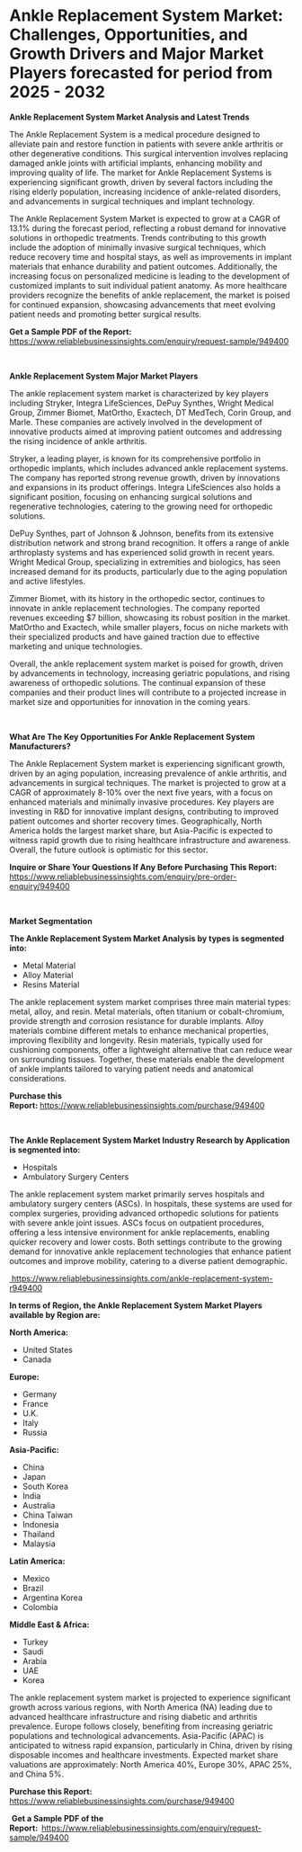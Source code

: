 <p><h1>Ankle Replacement System Market: Challenges, Opportunities, and Growth Drivers and Major Market Players forecasted for period from 2025 - 2032</h1></p><p><strong>Ankle Replacement System Market Analysis and Latest Trends</strong></p>
<p><p>The Ankle Replacement System is a medical procedure designed to alleviate pain and restore function in patients with severe ankle arthritis or other degenerative conditions. This surgical intervention involves replacing damaged ankle joints with artificial implants, enhancing mobility and improving quality of life. The market for Ankle Replacement Systems is experiencing significant growth, driven by several factors including the rising elderly population, increasing incidence of ankle-related disorders, and advancements in surgical techniques and implant technology.</p><p>The Ankle Replacement System Market is expected to grow at a CAGR of 13.1% during the forecast period, reflecting a robust demand for innovative solutions in orthopedic treatments. Trends contributing to this growth include the adoption of minimally invasive surgical techniques, which reduce recovery time and hospital stays, as well as improvements in implant materials that enhance durability and patient outcomes. Additionally, the increasing focus on personalized medicine is leading to the development of customized implants to suit individual patient anatomy. As more healthcare providers recognize the benefits of ankle replacement, the market is poised for continued expansion, showcasing advancements that meet evolving patient needs and promoting better surgical results.</p></p>
<p><strong>Get a Sample PDF of the Report:&nbsp;</strong> <a href="https://www.reliablebusinessinsights.com/enquiry/request-sample/949400?utm_campaign=2302&utm_medium=2&utm_source=Github&utm_content=ia&utm_term=18042025&utm_id=ankle-replacement-system">https://www.reliablebusinessinsights.com/enquiry/request-sample/949400</a></p>
<p>&nbsp;</p>
<p><strong>Ankle Replacement System Major Market Players</strong></p>
<p><p>The ankle replacement system market is characterized by key players including Stryker, Integra LifeSciences, DePuy Synthes, Wright Medical Group, Zimmer Biomet, MatOrtho, Exactech, DT MedTech, Corin Group, and Marle. These companies are actively involved in the development of innovative products aimed at improving patient outcomes and addressing the rising incidence of ankle arthritis.</p><p>Stryker, a leading player, is known for its comprehensive portfolio in orthopedic implants, which includes advanced ankle replacement systems. The company has reported strong revenue growth, driven by innovations and expansions in its product offerings. Integra LifeSciences also holds a significant position, focusing on enhancing surgical solutions and regenerative technologies, catering to the growing need for orthopedic solutions.</p><p>DePuy Synthes, part of Johnson & Johnson, benefits from its extensive distribution network and strong brand recognition. It offers a range of ankle arthroplasty systems and has experienced solid growth in recent years. Wright Medical Group, specializing in extremities and biologics, has seen increased demand for its products, particularly due to the aging population and active lifestyles.</p><p>Zimmer Biomet, with its history in the orthopedic sector, continues to innovate in ankle replacement technologies. The company reported revenues exceeding $7 billion, showcasing its robust position in the market. MatOrtho and Exactech, while smaller players, focus on niche markets with their specialized products and have gained traction due to effective marketing and unique technologies.</p><p>Overall, the ankle replacement system market is poised for growth, driven by advancements in technology, increasing geriatric populations, and rising awareness of orthopedic solutions. The continual expansion of these companies and their product lines will contribute to a projected increase in market size and opportunities for innovation in the coming years.</p></p>
<p>&nbsp;</p>
<p><strong>What Are The Key Opportunities For Ankle Replacement System Manufacturers?</strong></p>
<p><p>The Ankle Replacement System market is experiencing significant growth, driven by an aging population, increasing prevalence of ankle arthritis, and advancements in surgical techniques. The market is projected to grow at a CAGR of approximately 8-10% over the next five years, with a focus on enhanced materials and minimally invasive procedures. Key players are investing in R&D for innovative implant designs, contributing to improved patient outcomes and shorter recovery times. Geographically, North America holds the largest market share, but Asia-Pacific is expected to witness rapid growth due to rising healthcare infrastructure and awareness. Overall, the future outlook is optimistic for this sector.</p></p>
<p><strong>Inquire or Share Your Questions If Any Before Purchasing This Report:</strong> <a href="https://www.reliablebusinessinsights.com/enquiry/pre-order-enquiry/949400?utm_campaign=2302&utm_medium=2&utm_source=Github&utm_content=ia&utm_term=18042025&utm_id=ankle-replacement-system">https://www.reliablebusinessinsights.com/enquiry/pre-order-enquiry/949400</a></p>
<p>&nbsp;</p>
<p><strong>Market Segmentation</strong></p>
<p><strong>The Ankle Replacement System Market Analysis by types is segmented into:</strong></p>
<p><ul><li>Metal Material</li><li>Alloy Material</li><li>Resins Material</li></ul></p>
<p><p>The ankle replacement system market comprises three main material types: metal, alloy, and resin. Metal materials, often titanium or cobalt-chromium, provide strength and corrosion resistance for durable implants. Alloy materials combine different metals to enhance mechanical properties, improving flexibility and longevity. Resin materials, typically used for cushioning components, offer a lightweight alternative that can reduce wear on surrounding tissues. Together, these materials enable the development of ankle implants tailored to varying patient needs and anatomical considerations.</p></p>
<p><strong>Purchase this Report:&nbsp;</strong><a href="https://www.reliablebusinessinsights.com/purchase/949400?utm_campaign=2302&utm_medium=2&utm_source=Github&utm_content=ia&utm_term=18042025&utm_id=ankle-replacement-system">https://www.reliablebusinessinsights.com/purchase/949400</a></p>
<p>&nbsp;</p>
<p><strong>The Ankle Replacement System Market Industry Research by Application is segmented into:</strong></p>
<p><ul><li>Hospitals</li><li>Ambulatory Surgery Centers</li></ul></p>
<p><p>The ankle replacement system market primarily serves hospitals and ambulatory surgery centers (ASCs). In hospitals, these systems are used for complex surgeries, providing advanced orthopedic solutions for patients with severe ankle joint issues. ASCs focus on outpatient procedures, offering a less intensive environment for ankle replacements, enabling quicker recovery and lower costs. Both settings contribute to the growing demand for innovative ankle replacement technologies that enhance patient outcomes and improve mobility, catering to a diverse patient demographic.</p></p>
<p><a href="https://www.reliablebusinessinsights.com/ankle-replacement-system-r949400?utm_campaign=2302&utm_medium=2&utm_source=Github&utm_content=ia&utm_term=18042025&utm_id=ankle-replacement-system">&nbsp;https://www.reliablebusinessinsights.com/ankle-replacement-system-r949400</a></p>
<p><strong>In terms of Region, the Ankle Replacement System Market Players available by Region are:</strong></p>
<p>
    <p> <strong> North America: </strong>
        <ul>
            <li>United States</li>
            <li>Canada</li>
        </ul>
        </p> 
    <p> <strong> Europe: </strong>
        <ul>
            <li>Germany</li>
            <li>France</li>
            <li>U.K.</li>
            <li>Italy</li>
            <li>Russia</li>
        </ul>
        </p> 
    <p> <strong> Asia-Pacific: </strong>
        <ul>
            <li>China</li>
            <li>Japan</li>
            <li>South Korea</li>
            <li>India</li>
            <li>Australia</li>
            <li>China Taiwan</li>
            <li>Indonesia</li>
            <li>Thailand</li>
            <li>Malaysia</li>
        </ul>
        </p> 
    <p> <strong> Latin America: </strong>
        <ul>
            <li>Mexico</li>
            <li>Brazil</li>
            <li>Argentina Korea</li>
            <li>Colombia</li>
        </ul>
        </p> 
    <p> <strong> Middle East & Africa: </strong>
        <ul>
            <li>Turkey</li>
            <li>Saudi</li>
            <li>Arabia</li>
            <li>UAE</li>
            <li>Korea</li>
        </ul>
    </p>
    </p>
<p><p>The ankle replacement system market is projected to experience significant growth across various regions, with North America (NA) leading due to advanced healthcare infrastructure and rising diabetic and arthritis prevalence. Europe follows closely, benefiting from increasing geriatric populations and technological advancements. Asia-Pacific (APAC) is anticipated to witness rapid expansion, particularly in China, driven by rising disposable incomes and healthcare investments. Expected market share valuations are approximately: North America 40%, Europe 30%, APAC 25%, and China 5%.</p></p>
<p><strong>Purchase this Report: </strong><a href="https://www.reliablebusinessinsights.com/purchase/949400?utm_campaign=2302&utm_medium=2&utm_source=Github&utm_content=ia&utm_term=18042025&utm_id=ankle-replacement-system">https://www.reliablebusinessinsights.com/purchase/949400</a></p>
<p>&nbsp;<strong>Get a Sample PDF of the Report:&nbsp;&nbsp;</strong><a href="https://www.reliablebusinessinsights.com/enquiry/request-sample/949400?utm_campaign=2302&utm_medium=2&utm_source=Github&utm_content=ia&utm_term=18042025&utm_id=ankle-replacement-system">https://www.reliablebusinessinsights.com/enquiry/request-sample/949400</a></p>
<p><strong></strong></p>
<p><p></p><p></p><p></p></p>